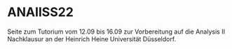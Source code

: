 # ANAIISS22
Seite zum Tutorium vom 12.09 bis 16.09 zur Vorbereitung auf die Analysis II Nachklausur an der Heinrich Heine Universität Düsseldorf.
